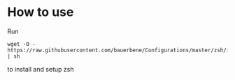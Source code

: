 # How to use

Run

```shell
wget -O - https://raw.githubusercontent.com/bauerbene/Configurations/master/zsh/install.sh | sh
```

to install and setup zsh